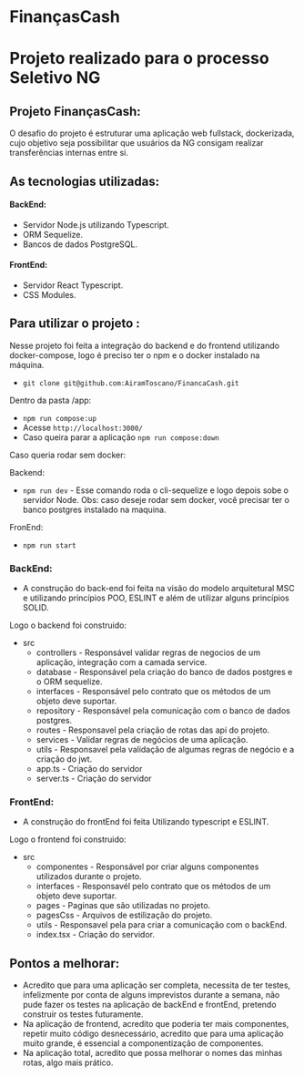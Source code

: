 # FinançasCash

# Projeto realizado para o processo Seletivo NG


## Projeto FinançasCash:
O desafio do projeto é estruturar uma aplicação web fullstack, dockerizada, cujo objetivo seja possibilitar que usuários da NG consigam realizar transferências internas entre si.

## As tecnologias utilizadas:

#### BackEnd:
* Servidor Node.js utilizando Typescript.
* ORM Sequelize.
* Bancos de dados PostgreSQL.

#### FrontEnd:
* Servidor React Typescript.
* CSS Modules.
 
## Para utilizar o projeto :
Nesse projeto foi feita a integração do backend e do frontend utilizando docker-compose, logo é preciso ter o npm e o docker instalado na máquina.
- `git clone git@github.com:AiramToscano/FinancaCash.git`

Dentro da pasta /app:
- `npm run compose:up`
- Acesse `http://localhost:3000/`
- Caso queira parar a aplicação `npm run compose:down`

Caso queria rodar sem docker:

Backend:

- `npm run dev` - Esse comando roda o cli-sequelize e logo depois sobe o servidor Node. Obs: caso deseje rodar sem docker, você precisar ter o banco postgres instalado na maquina.

FronEnd:

- `npm run start`

### BackEnd:
- A construção do back-end foi feita na visão do modelo arquitetural MSC e utilizando princípios POO, ESLINT e além de utilizar alguns princípios SOLID.

Logo o backend foi construido:
- src
  - controllers - Responsável validar regras de negocios de um aplicação, integração com a camada service.
  - database - Responsável pela criação do banco de dados postgres e o ORM sequelize.
  - interfaces - Responsável pelo contrato que os métodos de um objeto deve suportar.
  - repository - Responsável pela comunicação com o banco de dados postgres.
  - routes - Responsavel pela criação de rotas das api do projeto.
  - services - Validar regras de negócios de uma aplicação.
  - utils - Responsavel pela validação de algumas regras de negócio e a criação do jwt.
  - app.ts - Criação do servidor
  - server.ts - Criação do servidor
  
### FrontEnd:
- A construção do frontEnd foi feita Utilizando typescript e ESLINT.

Logo o frontend foi construido:
- src
  - componentes - Responsável por criar alguns componentes utilizados durante o projeto.
  - interfaces - Responsavél pelo contrato que os métodos de um objeto deve suportar.
  - pages - Paginas que são utilizadas no projeto.
  - pagesCss - Arquivos de estilização do projeto.
  - utils - Responsavel pela para criar a comunicação com o backEnd.
  - index.tsx - Criação do servidor.

## Pontos a melhorar:

  - Acredito que para uma aplicação ser completa, necessita de ter testes, infelizmente por conta de alguns imprevistos durante a semana, não pude fazer os testes na aplicação de backEnd e frontEnd, pretendo construir os testes futuramente.
  - Na aplicação de frontend, acredito que poderia ter mais componentes, repetir muito código desnecessário, acredito que para uma aplicação muito grande, é essencial a componentização de componentes.
  - Na aplicação total, acredito que possa melhorar o nomes das minhas rotas, algo mais prático.




